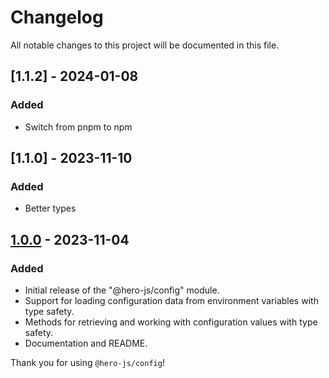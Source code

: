 # Changelog

All notable changes to this project will be documented in this file.

## [1.1.2] - 2024-01-08

### Added

- Switch from pnpm to npm

## [1.1.0] - 2023-11-10

### Added

- Better types

## [1.0.0] - 2023-11-04

### Added

- Initial release of the "@hero-js/config" module.
- Support for loading configuration data from environment variables with type safety.
- Methods for retrieving and working with configuration values with type safety.
- Documentation and README.

Thank you for using `@hero-js/config`!

[1.0.0]: https://github.com/hero-js/config/releases/tag/1.0.0
